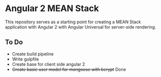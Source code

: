 # Angular 2 MEAN Stack
This repository serves as a starting point for creating a MEAN Stack application with Angular 2 with Angular Universal for server-side rendering.

## To Do

* Create build pipeline
* Write gulpfile
* Create base for client side angular 2
* ~~Create basic user model for mongoose with bcrypt~~ Done

